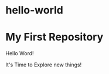 # hello-world
My First Repository
==================

Hello Word!

It's Time to Explore new things!
